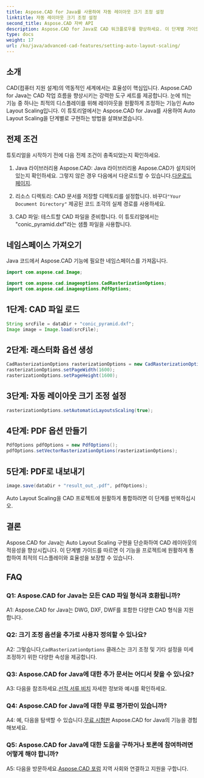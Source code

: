 ```yaml
---
title: Aspose.CAD for Java를 사용하여 자동 레이아웃 크기 조정 설정
linktitle: 자동 레이아웃 크기 조정 설정
second_title: Aspose.CAD 자바 API
description: Aspose.CAD for Java로 CAD 워크플로우를 향상하세요. 이 단계별 가이드에서는 최적의 디스플레이와 효율성을 보장하는 Auto Layout Scaling을 소개합니다. 라이브러리를 다운로드하고 튜토리얼을 따라가며 CAD 프로젝트에 혁명을 일으키십시오.
type: docs
weight: 17
url: /ko/java/advanced-cad-features/setting-auto-layout-scaling/
---
```

## 소개

CAD(컴퓨터 지원 설계)의 역동적인 세계에서는 효율성이 핵심입니다. Aspose.CAD for Java는 CAD 작업 흐름을 향상시키는 강력한 도구 세트를 제공합니다. 눈에 띄는 기능 중 하나는 최적의 디스플레이를 위해 레이아웃을 원활하게 조정하는 기능인 Auto Layout Scaling입니다. 이 튜토리얼에서는 Aspose.CAD for Java를 사용하여 Auto Layout Scaling을 단계별로 구현하는 방법을 살펴보겠습니다.

## 전제 조건

튜토리얼을 시작하기 전에 다음 전제 조건이 충족되었는지 확인하세요.

1.  Java 라이브러리용 Aspose.CAD: Java 라이브러리용 Aspose.CAD가 설치되어 있는지 확인하세요. 그렇지 않은 경우 다음에서 다운로드할 수 있습니다.[다운로드 페이지](https://releases.aspose.com/cad/java/).

2.  리소스 디렉토리: CAD 문서를 저장할 디렉토리를 설정합니다. 바꾸다`"Your Document Directory"` 제공된 코드 조각의 실제 경로를 사용하세요.

3. CAD 파일: 테스트할 CAD 파일을 준비합니다. 이 튜토리얼에서는 "conic_pyramid.dxf"라는 샘플 파일을 사용합니다.

## 네임스페이스 가져오기

Java 코드에서 Aspose.CAD 기능에 필요한 네임스페이스를 가져옵니다.

```java
import com.aspose.cad.Image;

import com.aspose.cad.imageoptions.CadRasterizationOptions;
import com.aspose.cad.imageoptions.PdfOptions;
```

## 1단계: CAD 파일 로드

```java
String srcFile = dataDir + "conic_pyramid.dxf";
Image image = Image.load(srcFile);
```

## 2단계: 래스터화 옵션 생성

```java
CadRasterizationOptions rasterizationOptions = new CadRasterizationOptions();
rasterizationOptions.setPageWidth(1600);
rasterizationOptions.setPageHeight(1600);
```

## 3단계: 자동 레이아웃 크기 조정 설정

```java
rasterizationOptions.setAutomaticLayoutsScaling(true);
```

## 4단계: PDF 옵션 만들기

```java
PdfOptions pdfOptions = new PdfOptions();
pdfOptions.setVectorRasterizationOptions(rasterizationOptions);
```

## 5단계: PDF로 내보내기

```java
image.save(dataDir + "result_out_.pdf", pdfOptions);
```

Auto Layout Scaling을 CAD 프로젝트에 원활하게 통합하려면 이 단계를 반복하십시오.

## 결론

Aspose.CAD for Java는 Auto Layout Scaling 구현을 단순화하여 CAD 레이아웃의 적응성을 향상시킵니다. 이 단계별 가이드를 따르면 이 기능을 프로젝트에 원활하게 통합하여 최적의 디스플레이와 효율성을 보장할 수 있습니다.

## FAQ

### Q1: Aspose.CAD for Java는 모든 CAD 파일 형식과 호환됩니까?

A1: Aspose.CAD for Java는 DWG, DXF, DWF를 포함한 다양한 CAD 형식을 지원합니다.

### Q2: 크기 조정 옵션을 추가로 사용자 정의할 수 있나요?

 A2: 그렇습니다,`CadRasterizationOptions` 클래스는 크기 조정 및 기타 설정을 미세 조정하기 위한 다양한 속성을 제공합니다.

### Q3: Aspose.CAD for Java에 대한 추가 문서는 어디서 찾을 수 있나요?

 A3: 다음을 참조하세요.[선적 서류 비치](https://reference.aspose.com/cad/java/) 자세한 정보와 예시를 확인하세요.

### Q4: Aspose.CAD for Java에 대한 무료 평가판이 있습니까?

 A4: 예, 다음을 탐색할 수 있습니다.[무료 시험판](https://releases.aspose.com/) Aspose.CAD for Java의 기능을 경험해보세요.

### Q5: Aspose.CAD for Java에 대한 도움을 구하거나 토론에 참여하려면 어떻게 해야 합니까?

A5: 다음을 방문하세요.[Aspose.CAD 포럼](https://forum.aspose.com/c/cad/19) 지역 사회와 연결하고 지원을 구합니다.